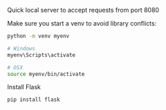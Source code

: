 Quick local server to accept requests from port 8080

Make sure you start a venv to avoid library conflicts:

```bash
python -m venv myenv

# Windows
myenv\Scripts\activate

# OSX
source myenv/bin/activate
```

Install Flask
```bash
pip install flask
```
